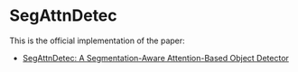 # SegAttnDetec
This is the official implementation of the paper:
  * [SegAttnDetec: A Segmentation-Aware Attention-Based Object Detector](https://www.sciencedirect.com/science/article/pii/S187705092501018X)
